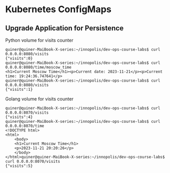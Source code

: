 # Kubernetes ConfigMaps

## Upgrade Application for Persistence

Python volume for visits counter

```shell
quiner@quiner-MaiBook-X-series:~/innopolis/dev-ops-course-labs$ curl 0.0.0.0:8080/visits
{"visits":0}
quiner@quiner-MaiBook-X-series:~/innopolis/dev-ops-course-labs$ curl 0.0.0.0:8080/time/moscow_time
<h1>Current Moscow Time</h1><p>Current date: 2023-11-21</p><p>Current time: 19:24:36.747641</p>
quiner@quiner-MaiBook-X-series:~/innopolis/dev-ops-course-labs$ curl 0.0.0.0:8080/visits
{"visits":1}
```

Golang volume for visits counter

```shell
quiner@quiner-MaiBook-X-series:~/innopolis/dev-ops-course-labs$ curl 0.0.0.0:8070/visits
{"visits":4}
quiner@quiner-MaiBook-X-series:~/innopolis/dev-ops-course-labs$ curl 0.0.0.0:8070/time
<!DOCTYPE html>
<html>
    <body>
    <h1>Current Moscow Time</h1>
    <p>2023-11-21 20:20:26</p>
    </body>
</html>quiner@quiner-MaiBook-X-series:~/innopolis/dev-ops-course-labs$ curl 0.0.0.0:8070/visits
{"visits":5}
```